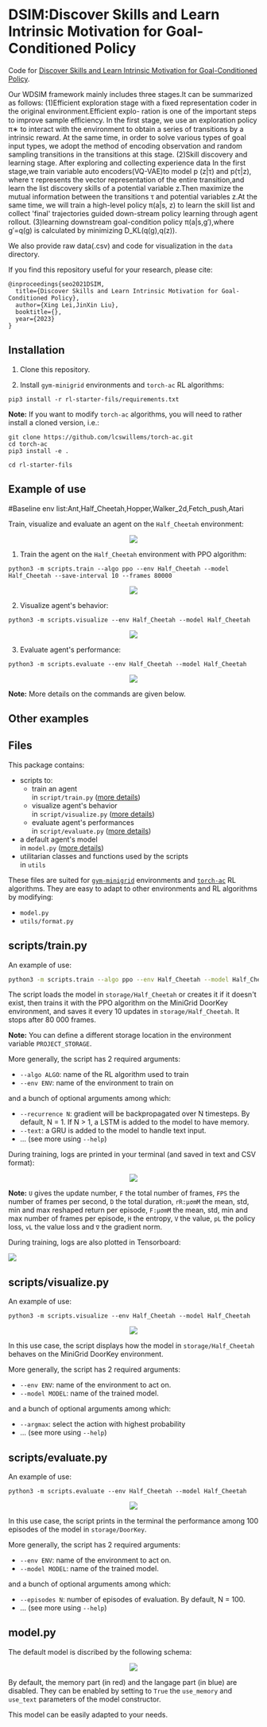 # DSIM:Discover Skills and Learn Intrinsic Motivation for Goal-Conditioned Policy

Code for [Discover Skills and Learn Intrinsic Motivation for Goal-Conditioned Policy](https://arxiv.org/abs/2102.09430).

Our WDSIM framework mainly includes three stages.It can be summarized as follows:
(1)Efficient exploration stage with a fixed representation coder in the original environment.Efficient explo-
ration is one of the important steps to improve sample eﬀiciency. In the first stage, we use an exploration
policy π∗ to interact with the environment to obtain a series of transitions by a intrinsic reward. 
At the same time, in order to solve various types of goal input types, we adopt the method of encoding observation and random sampling transitions in the transitions at this stage.
(2)Skill discovery and learning stage. After exploring and collecting experience data
In the first stage,we train variable auto encoders(VQ-VAE)to model p (z|τ) and p(τ|z), where τ represents the vector representation of the entire transition,and learn the list discovery skills of a potential variable z.Then maximize the mutual information between the transitions τ and potential variables z.At the same time, we will train a high-level policy π(a|s, z) to learn the skill list and collect 'final' trajectories guided down-stream policy learning through agent rollout.
(3)learning downstream goal-condition policy π(a|s,g′),where g′=q(g) is calculated by minimizing D_KL(q(g),q(z)).

We also provide raw data(.csv) and code for visualization in the `data` directory.

If you find this repository useful for your research, please cite:
```
@inproceedings{seo2021DSIM,
  title={Discover Skills and Learn Intrinsic Motivation for Goal-Conditioned Policy},
  author={Xing Lei,JinXin Liu},
  booktitle={},
  year={2023}
}
```
## Installation

1. Clone this repository.

2. Install `gym-minigrid` environments and `torch-ac` RL algorithms:

```
pip3 install -r rl-starter-fils/requirements.txt
```

**Note:** If you want to modify `torch-ac` algorithms, you will need to rather install a cloned version, i.e.:
```
git clone https://github.com/lcswillems/torch-ac.git
cd torch-ac
pip3 install -e .
```

```
cd rl-starter-fils
```
## Example of use
#Baseline env list:Ant,Half_Cheetah,Hopper,Walker_2d,Fetch_push,Atari

Train, visualize and evaluate an agent on the `Half_Cheetah` environment:

<p align="center"><img src="README-rsrc/Half_Cheetah.png"></p>

1. Train the agent on the `Half_Cheetah` environment with PPO algorithm:

```
python3 -m scripts.train --algo ppo --env Half_Cheetah --model Half_Cheetah --save-interval 10 --frames 80000
```

<p align="center"><img src="README-rsrc/train-terminal-logs.png"></p>

2. Visualize agent's behavior:

```
python3 -m scripts.visualize --env Half_Cheetah --model Half_Cheetah
```

<p align="center"><img src="README-rsrc/visualize-Half_Cheetah.gif"></p>

3. Evaluate agent's performance:

```
python3 -m scripts.evaluate --env Half_Cheetah --model Half_Cheetah
```

<p align="center"><img src="README-rsrc/evaluate-terminal-logs.png"></p>

**Note:** More details on the commands are given below.

## Other examples

## Files

This package contains:
- scripts to:
  - train an agent \
  in `script/train.py` ([more details](#scripts-train))
  - visualize agent's behavior \
  in `script/visualize.py` ([more details](#scripts-visualize))
  - evaluate agent's performances \
  in `script/evaluate.py` ([more details](#scripts-evaluate))
- a default agent's model \
in `model.py` ([more details](#model))
- utilitarian classes and functions used by the scripts \
in `utils`

These files are suited for [`gym-minigrid`](https://github.com/maximecb/gym-minigrid) environments and [`torch-ac`](https://github.com/lcswillems/torch-ac) RL algorithms. They are easy to adapt to other environments and RL algorithms by modifying:
- `model.py`
- `utils/format.py`

<h2 id="scripts-train">scripts/train.py</h2>

An example of use:

```bash
python3 -m scripts.train --algo ppo --env Half_Cheetah --model Half_Cheetah --save-interval 10 --frames 80000
```

The script loads the model in `storage/Half_Cheetah` or creates it if it doesn't exist, then trains it with the PPO algorithm on the MiniGrid DoorKey environment, and saves it every 10 updates in `storage/Half_Cheetah`. It stops after 80 000 frames.

**Note:** You can define a different storage location in the environment variable `PROJECT_STORAGE`.

More generally, the script has 2 required arguments:
- `--algo ALGO`: name of the RL algorithm used to train
- `--env ENV`: name of the environment to train on

and a bunch of optional arguments among which:
- `--recurrence N`: gradient will be backpropagated over N timesteps. By default, N = 1. If N > 1, a LSTM is added to the model to have memory.
- `--text`: a GRU is added to the model to handle text input.
- ... (see more using `--help`)

During training, logs are printed in your terminal (and saved in text and CSV format):

<p align="center"><img src="README-rsrc/train-terminal-logs.png"></p>

**Note:** `U` gives the update number, `F` the total number of frames, `FPS` the number of frames per second, `D` the total duration, `rR:μσmM` the mean, std, min and max reshaped return per episode, `F:μσmM` the mean, std, min and max number of frames per episode, `H` the entropy, `V` the value, `pL` the policy loss, `vL` the value loss and `∇` the gradient norm.

During training, logs are also plotted in Tensorboard:

<p><img src="README-rsrc/train-tensorboard.png"></p>

<h2 id="scripts-visualize">scripts/visualize.py</h2>

An example of use:

```
python3 -m scripts.visualize --env Half_Cheetah --model Half_Cheetah
```

<p align="center"><img src="README-rsrc/visualize-Half_Cheetah.gif"></p>

In this use case, the script displays how the model in `storage/Half_Cheetah` behaves on the MiniGrid DoorKey environment.

More generally, the script has 2 required arguments:
- `--env ENV`: name of the environment to act on.
- `--model MODEL`: name of the trained model.

and a bunch of optional arguments among which:
- `--argmax`: select the action with highest probability
- ... (see more using `--help`)

<h2 id="scripts-evaluate">scripts/evaluate.py</h2>

An example of use:

```
python3 -m scripts.evaluate --env Half_Cheetah --model Half_Cheetah
```

<p align="center"><img src="README-rsrc/evaluate-terminal-logs.png"></p>

In this use case, the script prints in the terminal the performance among 100 episodes of the model in `storage/DoorKey`.

More generally, the script has 2 required arguments:
- `--env ENV`: name of the environment to act on.
- `--model MODEL`: name of the trained model.

and a bunch of optional arguments among which:
- `--episodes N`: number of episodes of evaluation. By default, N = 100.
- ... (see more using `--help`)

<h2 id="model">model.py</h2>

The default model is discribed by the following schema:

<p align="center"><img src="README-rsrc/model.png"></p>

By default, the memory part (in red) and the langage part (in blue) are disabled. They can be enabled by setting to `True` the `use_memory` and `use_text` parameters of the model constructor.

This model can be easily adapted to your needs.


